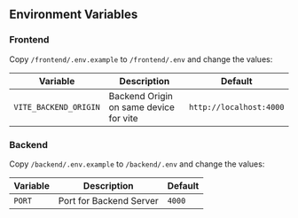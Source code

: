 ## Environment Variables

### Frontend
Copy `/frontend/.env.example` to `/frontend/.env` and change the values:

| Variable              | Description                            | Default                 |
| --------------------- | -------------------------------------- | ----------------------- |
| `VITE_BACKEND_ORIGIN` | Backend Origin on same device for vite | `http://localhost:4000` |


### Backend
Copy `/backend/.env.example` to `/backend/.env` and change the values:

| Variable | Description             | Default |
| -------- | ----------------------- | ------- |
| `PORT`   | Port for Backend Server | `4000`  |
